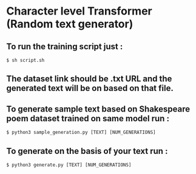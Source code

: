 # Character level Transformer (Random text generator)

## To run the training script just :
```console
$ sh script.sh
```
## The dataset link should be .txt URL and the generated text will be on based on that file. 
## To generate sample text based on Shakespeare poem dataset trained on same model run : 
```console
$ python3 sample_generation.py [TEXT] [NUM_GENERATIONS]
```
## To generate on the basis of your text run :
```console
$ python3 generate.py [TEXT] [NUM_GENERATIONS]
```

